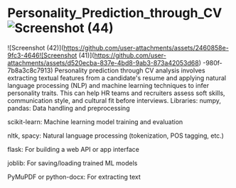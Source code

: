 # Personality_Prediction_through_CV![Screenshot (44)](https://github.com/user-attachments/assets/20c8f777-bc33-4679-8d66-6bfb95657950)
![Screenshot (42)](https://github.com/user-attachments/assets/2460858e-9fc3-4646![Screenshot (41)](https://github.com/user-attachments/assets/d520ecba-837e-4bd8-9ab3-873a42053d68)
-980f-7b8a3c8c7913)
Personality prediction through CV analysis involves extracting textual features from a candidate's resume and applying natural language processing (NLP) and machine learning techniques to infer personality traits. This can help HR teams and recruiters assess soft skills, communication style, and cultural fit before interviews.
Libraries:
numpy, pandas: Data handling and preprocessing

scikit-learn: Machine learning model training and evaluation

nltk, spacy: Natural language processing (tokenization, POS tagging, etc.)

flask: For building a web API or app interface

joblib: For saving/loading trained ML models

PyMuPDF or python-docx: For extracting text
